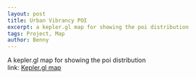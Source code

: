 ```yaml
---
layout: post
title: Urban Vibrancy POI
excerpt: a kepler.gl map for showing the poi distribution  
tags: Project, Map
author: Benny
---
```


A kepler.gl map for showing the poi distribution  
link: [Kepler.gl map](https://wcchin.github.io/resources/urban_vibrancy/map_poi.html)
